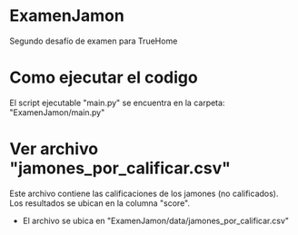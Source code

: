 # ExamenJamon
Segundo desafío de examen para TrueHome

# Como ejecutar el codigo
El script ejecutable "main.py" se encuentra en la carpeta: "ExamenJamon/main.py"

# Ver archivo "jamones_por_calificar.csv"
Este archivo contiene las calificaciones de los jamones (no calificados).  
Los resultados se ubican en la columna "score".  
- El archivo se ubica en "ExamenJamon/data/jamones_por_calificar.csv"
